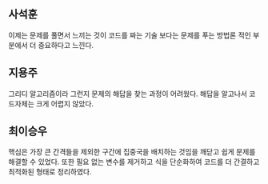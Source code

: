 ﻿## 사석훈
이제는 문제를 풀면서 느끼는 것이 코드를 짜는 기술 보다는 문제를 푸는 방법론 적인 부분에서 더 중요하다고 느낀다.
## 지용주
그리디 알고리즘이라 그런지 문제의 해답을 찾는 과정이 어려웠다. 해답을 알고나서 코드자체는 크게 어렵지 않았다.
## 최이승우
핵심은 가장 큰 간격들을 제외한 구간에 집중국을 배치하는 것임을 깨닫고 쉽게 문제를 해결할 수 있었다. 또한 필요 없는 변수를 제거하고 식을 단순화하여 코드를 더 간결하고 최적화된 형태로 정리하였다.
